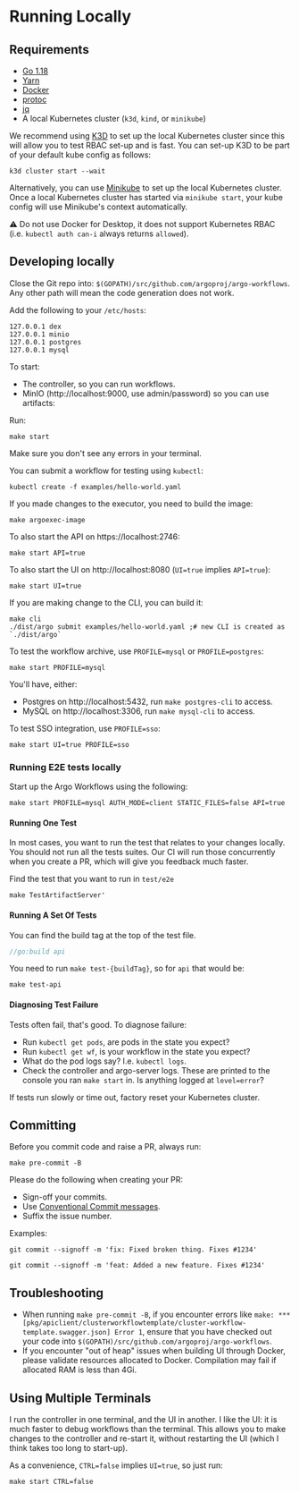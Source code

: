 # Running Locally

## Requirements

* [Go 1.18](https://golang.org/dl/)
* [Yarn](https://classic.yarnpkg.com/en/docs/install/#mac-stable)
* [Docker](https://docs.docker.com/get-docker/)
* [protoc](http://google.github.io/proto-lens/installing-protoc.html)
* [jq](https://stedolan.github.io/jq/download/)
* A local Kubernetes cluster (`k3d`, `kind`, or `minikube`)

We recommend using [K3D](https://k3d.io/) to set up the local Kubernetes cluster since this will allow you to test RBAC
set-up and is fast. You can set-up K3D to be part of your default kube config as follows:

```shell
k3d cluster start --wait
```

Alternatively, you can use [Minikube](https://github.com/kubernetes/minikube) to set up the local Kubernetes cluster.
Once a local Kubernetes cluster has started via `minikube start`, your kube config will use Minikube's context
automatically.

⚠️ Do not use Docker for Desktop, it does not support Kubernetes RBAC (i.e. `kubectl auth can-i` always
returns `allowed`).

## Developing locally

Close the Git repo into: `$(GOPATH)/src/github.com/argoproj/argo-workflows`. Any other path will mean the code
generation does not work.

Add the following to your `/etc/hosts`:

```
127.0.0.1 dex
127.0.0.1 minio
127.0.0.1 postgres
127.0.0.1 mysql
```

To start:

* The controller, so you can run workflows.
* MinIO (http://localhost:9000, use admin/password) so you can use artifacts:

Run:

```shell
make start 
```

Make sure you don't see any errors in your terminal.

You can submit a workflow for testing using `kubectl`:

```shell
kubectl create -f examples/hello-world.yaml 
```

If you made changes to the executor, you need to build the image:

```shell
make argoexec-image
```

To also start the API on https://localhost:2746:

```shell
make start API=true
```

To also start the UI on http://localhost:8080 (`UI=true` implies `API=true`):

```shell
make start UI=true
```

If you are making change to the CLI, you can build it:

```shell
make cli 
./dist/argo submit examples/hello-world.yaml ;# new CLI is created as `./dist/argo` 
```

To test the workflow archive, use `PROFILE=mysql` or `PROFILE=postgres`:

```shell
make start PROFILE=mysql
```

You'll have, either:

* Postgres on http://localhost:5432, run `make postgres-cli` to access.
* MySQL on http://localhost:3306, run `make mysql-cli` to access.

To test SSO integration, use `PROFILE=sso`:

```shell
make start UI=true PROFILE=sso
```

### Running E2E tests locally

Start up the Argo Workflows using the following:

```shell
make start PROFILE=mysql AUTH_MODE=client STATIC_FILES=false API=true 
```

#### Running One Test

In most cases, you want to run the test that relates to your changes locally. You should not run all the tests suites.
Our CI will run those concurrently when you create a PR, which will give you feedback much faster.

Find the test that you want to run in `test/e2e`

```shell
make TestArtifactServer'  
```

#### Running A Set Of Tests

You can find the build tag at the top of the test file.

  ```go
//go:build api
```

You need to run `make test-{buildTag}`, so for `api` that would be:

```shell
make test-api
```

#### Diagnosing Test Failure

Tests often fail, that's good. To diagnose failure:

* Run `kubectl get pods`, are pods in the state you expect?
* Run `kubectl get wf`, is your workflow in the state you expect?
* What do the pod logs say? I.e. `kubectl logs`.
* Check the controller and argo-server logs. These are printed to the console you ran `make start` in. Is anything
  logged at `level=error`?

If tests run slowly or time out, factory reset your Kubernetes cluster.

## Committing

Before you commit code and raise a PR, always run:

```shell
make pre-commit -B
```

Please do the following when creating your PR:

* Sign-off your commits.
* Use [Conventional Commit messages](https://www.conventionalcommits.org/en/v1.0.0/).
* Suffix the issue number.

Examples:

```shell
git commit --signoff -m 'fix: Fixed broken thing. Fixes #1234'
```

```shell
git commit --signoff -m 'feat: Added a new feature. Fixes #1234'
```

## Troubleshooting

* When running `make pre-commit -B`, if you encounter errors like
  `make: *** [pkg/apiclient/clusterworkflowtemplate/cluster-workflow-template.swagger.json] Error 1`, ensure that you
  have checked out your code into `$(GOPATH)/src/github.com/argoproj/argo-workflows`.
* If you encounter "out of heap" issues when building UI through Docker, please validate resources allocated to Docker.
  Compilation may fail if allocated RAM is less than 4Gi.

## Using Multiple Terminals

I run the controller in one terminal, and the UI in another. I like the UI: it is much faster to debug workflows than
the terminal. This allows you to make changes to the controller and re-start it, without restarting the UI (which I
think takes too long to start-up).

As a convenience, `CTRL=false` implies `UI=true`, so just run:

```shell
make start CTRL=false
```
